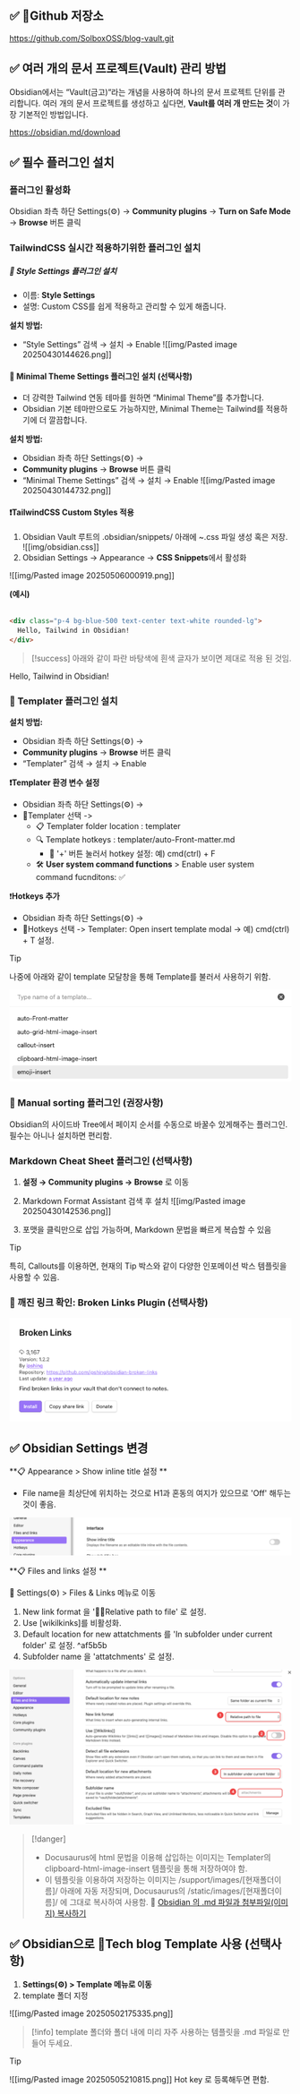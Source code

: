 
## ✅ Github 저장소

https://github.com/SolboxOSS/blog-vault.git

## ✅ 여러 개의 문서 프로젝트(Vault) 관리 방법

 Obsidian에서는 “Vault(금고)“라는 개념을 사용하여 하나의 문서 프로젝트 단위를 관리합니다. 여러 개의 문서 프로젝트를 생성하고 싶다면, **Vault를 여러 개 만드는 것**이 가장 기본적인 방법입니다. 

https://obsidian.md/download

## ✅ 필수 플러그인 설치

### 플러그인 활성화

Obsidian 좌측 하단 Settings(⚙️) →
**Community plugins** → **Turn on Safe Mode** → **Browse** 버튼 클릭

### TailwindCSS 실시간 적용하기위한 플러그인 설치
#####  📌 Style Settings 플러그인 설치

- 이름: **Style Settings**
- 설명: Custom CSS를 쉽게 적용하고 관리할 수 있게 해줍니다.

**설치 방법:**

- “Style Settings” 검색 → 설치 → Enable
  ![[img/Pasted image 20250430144626.png]]

#### 📌 Minimal Theme Settings 플러그인 설치 (선택사항)

- 더 강력한 Tailwind 연동 테마를 원하면 “Minimal Theme”를 추가합니다.
- Obsidian 기본 테마만으로도 가능하지만, Minimal Theme는 Tailwind를 적용하기에 더 깔끔합니다.

**설치 방법:**
- Obsidian 좌측 하단 Settings(⚙️) →
- **Community plugins** →  **Browse** 버튼 클릭
- “Minimal Theme Settings” 검색 → 설치 → Enable
  ![[img/Pasted image 20250430144732.png]]

#### ❗TailwindCSS Custom Styles 적용

  1. Obsidian Vault 루트의  .obsidian/snippets/ 아래에 ~.css 파일 생성 혹은 저장. ![[img/obsidian.css]]
2. Obsidian Settings → Appearance → **CSS Snippets**에서 활성화

![[img/Pasted image 20250506000919.png]]

**(예시)**

```markdown

<div class="p-4 bg-blue-500 text-center text-white rounded-lg">
  Hello, Tailwind in Obsidian!
</div>
```

> [!success] 
> 아래와 같이 파란 바탕색에 흰색 글자가 보이면 제대로 적용 된 것임. 

<div class="p-4 bg-blue-500 text-center text-white rounded-lg">
  Hello, Tailwind in Obsidian!
</div>

### 📌 Templater 플러그인 설치

**설치 방법:**
- Obsidian 좌측 하단 Settings(⚙️) →
- **Community plugins** →  **Browse** 버튼 클릭
- “Templater” 검색 → 설치 → Enable



**❗Templater 환경 변수 설정**

- Obsidian 좌측 하단 Settings(⚙️) →
-  Templater 선택 -> 
	- 📋 Templater folder location :  templater
	- 🔍 Template hotkeys : templater/auto-Front-matter.md
		- 🔗 '+' 버튼 눌러서 hotkey 설정: 예) cmd(ctrl) + F
	- 🛠️ **User system command functions** > Enable user system command fucnditons:  ✅ 

❗**Hotkeys 추가**
- Obsidian 좌측 하단 Settings(⚙️) →
-  Hotkeys 선택 -> Templater: Open insert template modal -> 예) cmd(ctrl) + T 설정.

> [!tip] 
> 나중에 아래와 같이 template 모달창을 통해 Template를 불러서 사용하기 위함.  
> 
> ![](Settings/Obsidian/attachments/Pasted%20image%2020250520142625.png)


### 📌 Manual sorting 플러그인 (권장사항)

Obsidian의 사이드바 Tree에서 페이지 순서를 수동으로 바꿀수 있게해주는 플러그인.
필수는 아니나 설치하면 편리함.


### Markdown Cheat Sheet 플러그인 (선택사항)

1. **설정 → Community plugins → Browse** 로 이동
    
2. Markdown Format Assistant  검색 후 설치
   ![[img/Pasted image 20250430142536.png]]

3. 포맷을 클릭만으로 삽입 가능하며, Markdown 문법을 빠르게 복습할 수 있음

> [!tip] 
> 특히, Callouts를 이용하면, 현재의 Tip 박스와 같이 다양한 인포메이션 박스 템플릿을 사용할 수 있음. 


### 🧩 깨진 링크 확인: Broken Links Plugin (선택사항)
![](attachments/Pasted%20image%2020250521231557.png)

## ✅ Obsidian Settings 변경

**📋 Appearance > Show inline title 설정 **
- File name을 최상단에 위치하는 것으로 H1과 혼동의 여지가 있으므로 'Off' 해두는 것이 좋음.

![](attachments/Pasted%20image%2020250523005012.png)

**📋 Files and links 설정 **

🔗 Settings(⚙️) > Files & Links 메뉴로 이동
1. New link format 을 'Relative path to file' 로 설정.
2. Use [wikilkinks]를 비활성화.
3. Default location for new attatchments 를 'In subfolder under current folder' 로 설정. ^af5b5b
4. Subfolder name 을 'attatchments' 로 설정.

![](attachments/Pasted%20image%2020250520175414.png)
> [!danger] 
> - Docusaurus에 html 문법을 이용해  삽입하는 이미지는 Templater의 clipboard-html-image-insert 템플릿을 통해 저장하여야 함. 
> - 이 템플릿을 이용하여 저장하는 이미지는 /support/images/[현재폴더이름]/  아래에 자동 저장되며, Docusaurus의 /static/images/[현재폴더이름]/ 에 그대로 복사하여 사용함.
> 🔗 [Obsidian 의 .md 파일과 첨부파일(이미지) 복사하기](Docusaurus%20에서%20확인하기.md#Obsidian%20의%20.md%20파일과%20첨부파일(이미지)%20복사하기)



## ✅ Obsidian으로 Tech blog Template 사용 (선택사항)

1. **Settings(⚙️) > Template 메뉴로 이동**
2. template 폴더 지정

![[img/Pasted image 20250502175335.png]]

> [!info] 
>  template 폴더와 폴더 내에 미리 자주 사용하는 템플릿을 .md 파일로 만들어 두세요.

> [!tip] 
> ![[img/Pasted image 20250505210815.png]] 
> Hot key 로 등록해두면 편함.
> 



